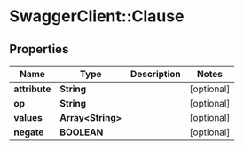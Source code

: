 # SwaggerClient::Clause

## Properties
Name | Type | Description | Notes
------------ | ------------- | ------------- | -------------
**attribute** | **String** |  | [optional] 
**op** | **String** |  | [optional] 
**values** | **Array&lt;String&gt;** |  | [optional] 
**negate** | **BOOLEAN** |  | [optional] 


